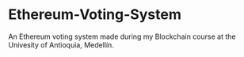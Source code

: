 # Ethereum-Voting-System

An Ethereum voting system made during my Blockchain course at the Univesity of Antioquia, Medellín.
